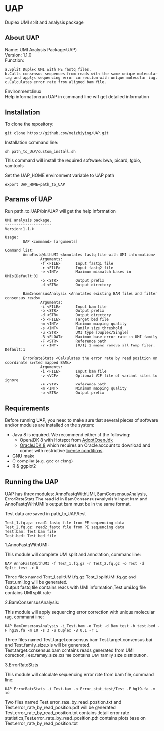 # UAP
Duplex UMI split and analysis package

## About UAP  

Name: UMI Analysis Package(UAP)  
Version: 1.1.0  
Function:  

	a.Split Duplex UMI with PE fastq files.  
	b.Calls consensus sequences from reads with the same unique molecular tag and applys sequencing error correction with unique molecular tag.  
	c.Calculates error rate from aligned bam file.  

Environment:linux  
Help information:run UAP in command line will get detailed information  

## Installation  

To clone the repository:  

	git clone https://github.com/meizhiying/UAP.git

Installation command line:  

	sh path_to_UAP/custom_install.sh

This command will install the required software: bwa, picard, fgbio, samtools  

Set the UAP_HOME environment variable to UAP path

	export UAP_HOME=path_to_UAP


## Params of UAP  

Run path_to_UAP/bin/UAP will get the help information  

    UMI analysis package.
    ---------------------
    Version:1.1.0

    Usage:
            UAP <command> [arguments]

    Command list:
            AnnoFastqWithUMI <Annotates fastq file with UMI information>
                    Arguments:
                    -f <FILE>       Input fastq1 file
                    -r <FILE>       Input fastq2 file
                    -e <INT>        Maximum mismatch bases in UMIs[Default:0]
                    -o <STR>        Output prefix
                    -d <STR>        Output directory

            BamConsensusAnalysis <Annotates existing BAM files and filter consensus reads>
                    Arguments:
                    -i <FILE>       Input bam file
                    -o <STR>        Output prefix
                    -d <STR>        Output directory
                    -b <FILE>       Target bed file
                    -m <INT>        Minimum mapping quality
                    -s <INT>        Family size threshold
                    -u <STR>        UMI type [Duplex/Single]
                    -B <FLOAT>      Maximum base error rate in UMI family
                    -F <STR>        Reference path
                    -r <INT>        [0/1] 1 means remove all Temp files. Default:1

            ErrorRateStats <Calculates the error rate by read position on coordinate sorted mapped BAMs>
                    Arguments:
                    -i <FILE>       Input bam file
                    -v <VCF>        Optional VCF file of variant sites to ignore
                    -F <STR>        Reference path
                    -m <INT>        Minimum mapping quality
                    -o <STR>        Output prefix

## Requirements  

Before running UAP, you need to make sure that several pieces of software  
and/or modules are installed on the system:  

* Java 8 is required. We recommend either of the following: 
	* OpenJDK 8 with Hotspot from [AdoptOpenJdk](https://adoptopenjdk.net/)
	* [OracleJDK 8](https://www.oracle.com/technetwork/java/javase/downloads/jdk8-downloads-2133151.html)
which requires an Oracle account to download and comes with restrictive [license conditions](https://www.oracle.com/downloads/licenses/javase-license1.html).
* GNU make 
* C compiler (e.g. gcc or clang) 
* R & ggplot2  


## Running the UAP  

UAP has three modules: AnnoFastqWithUMI, BamConsensusAnalysis, ErrorRateStats.The read id in BamConsensusAnalysis's input bam and AnnoFastqWithUMI's output bam must be in the same format.  

Test data are saved in path_to_UAP/test  

	Test_1.fq.gz: read1 fastq file from PE sequencing data  
	Test_2.fq.gz: read2 fastq file from PE sequencing data  
	Test.bam: Test bam file  
	Test.bed: Test bed file  


1.AnnoFastqWithUMI:  

This module will complete UMI split and annotation, command line:

	UAP AnnoFastqWithUMI -f Test_1.fq.gz -r Test_2.fq.gz -o Test -d Split_test -e 0

Three files named Test_1.splitUMI.fq.gz Test_1.splitUMI.fq.gz and Test.umi.log will be generated.  
Output fastq file contains reads with UMI information,Test.umi.log file contains UMI split rate  

2.BamConsensusAnalysis:  

This module will apply sequencing error correction with unique molecular tag, command line:  

	UAP BamConsensusAnalysis -i Test.bam -o Test -d Bam_test -b test.bed -F hg19.fa -m 10 -s 3 -u Duplex -B 0.1 -r 1

Three files named Test.target.consensus.bam Test.target.consensus.bai and Test.family_size.xls will be generated.  
Test.target.consensus.bam contains reads generated from UMI corection,Test.family_size.xls file contains UMI family size distribution.  

3.ErrorRateStats  

This module will calculate sequencing error rate from bam file, command line:  

	UAP ErrorRateStats -i Test.bam -o Error_stat_test/Test -F hg19.fa -m 10

Two files named Test.error_rate_by_read_position.txt and Test.error_rate_by_read_position.pdf will be generated  
Test.error_rate_by_read_position.txt contains detail error rate statistics,Test.error_rate_by_read_position.pdf contains plots base on Test.error_rate_by_read_position.txt  
